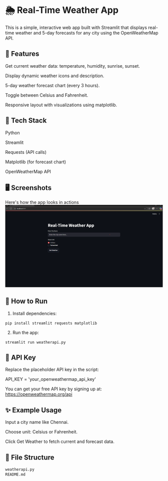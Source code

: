 # 🌦 Real-Time Weather App

This is a simple, interactive web app built with Streamlit that displays real-time weather and 5-day forecasts for any city using the OpenWeatherMap API.

## 📌 Features

Get current weather data: temperature, humidity, sunrise, sunset.

Display dynamic weather icons and description.

5-day weather forecast chart (every 3 hours).

Toggle between Celsius and Fahrenheit.

Responsive layout with visualizations using matplotlib.


## 🚀 Tech Stack

Python

Streamlit

Requests (API calls)

Matplotlib (for forecast chart)

OpenWeatherMap API


## 🖥️ Screenshots

Here's how the app looks in actions
![Weather app Screenshot1](images/screenshot(1).png)



## 🔧 How to Run

1. Install dependencies:
```
pip install streamlit requests matplotlib
```

2. Run the app:
```
streamlit run weatherapi.py
```


## 🔑 API Key

Replace the placeholder API key in the script:

API_KEY = 'your_openweathermap_api_key'

You can get your free API key by signing up at: https://openweathermap.org/api

## ✨ Example Usage

Input a city name like Chennai.

Choose unit: Celsius or Fahrenheit.

Click Get Weather to fetch current and forecast data.


## 📁 File Structure
```
weatherapi.py        
README.md           
```
